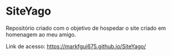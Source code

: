 # SiteYago
Repositório criado com o objetivo de hospedar o site criado em homenagem ao meu amigo.

Link de acesso: https://markfgui675.github.io/SiteYago/

